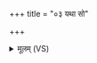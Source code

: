 +++
title = "०३ यथा सो"

+++
<details><summary>मूलम् (VS)</summary>

यथा॒ सो अ॒स्य प॑रि॒धिष्पता॑ति॒ तथा॒ तद॑ग्ने कृणु जातवेदः।  
विश्वे॑भिर्दे॒वैः स॒ह सं॑विदा॒नः ॥
</details>